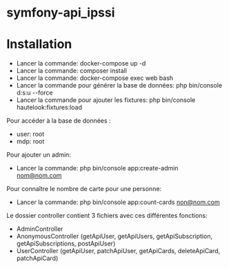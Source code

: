 # symfony-api_ipssi

# Installation

* Lancer la commande: docker-compose up -d
* Lancer la commande: composer install 
* Lancer la commande: docker-compose exec web bash
* Lancer la commande pour générer la base de données: php bin/console d:s:u --force
* Lancer la commande pour ajouter les fixtures: php bin/console hautelook:fixtures:load

Pour accéder à la base de données :

* user: root
* mdp: root 

Pour ajouter un admin:

* Lancer la commande: php bin/console app:create-admin nom@nom.com

Pour connaître le nombre de carte pour une personne:

* Lancer la commande: php bin/console app:count-cards non@nom.com 

Le dossier controller contient 3 fichiers avec ces différentes fonctions:

* AdminController 
* AnonymousController (getApiUser, getApiUsers, getApiSubscription, getApiSubscriptions, postApiUser)
* UserController (getApiUser, patchApiUser, getApiCards, deleteApiCard, patchApiCard)


